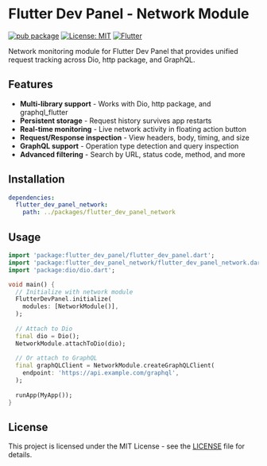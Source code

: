 # Flutter Dev Panel - Network Module

[![pub package](https://img.shields.io/pub/v/flutter_dev_panel_network.svg)](https://pub.dev/packages/flutter_dev_panel_network)
[![License: MIT](https://img.shields.io/badge/License-MIT-yellow.svg)](https://opensource.org/licenses/MIT)
[![Flutter](https://img.shields.io/badge/Flutter-%E2%89%A53.10.0-blue)](https://flutter.dev)

Network monitoring module for Flutter Dev Panel that provides unified request tracking across Dio, http package, and GraphQL.

## Features

- **Multi-library support** - Works with Dio, http package, and graphql_flutter
- **Persistent storage** - Request history survives app restarts
- **Real-time monitoring** - Live network activity in floating action button
- **Request/Response inspection** - View headers, body, timing, and size
- **GraphQL support** - Operation type detection and query inspection
- **Advanced filtering** - Search by URL, status code, method, and more

## Installation

```yaml
dependencies:
  flutter_dev_panel_network:
    path: ../packages/flutter_dev_panel_network
```

## Usage

```dart
import 'package:flutter_dev_panel/flutter_dev_panel.dart';
import 'package:flutter_dev_panel_network/flutter_dev_panel_network.dart';
import 'package:dio/dio.dart';

void main() {
  // Initialize with network module
  FlutterDevPanel.initialize(
    modules: [NetworkModule()],
  );
  
  // Attach to Dio
  final dio = Dio();
  NetworkModule.attachToDio(dio);
  
  // Or attach to GraphQL
  final graphQLClient = NetworkModule.createGraphQLClient(
    endpoint: 'https://api.example.com/graphql',
  );
  
  runApp(MyApp());
}
```


## License

This project is licensed under the MIT License - see the [LICENSE](LICENSE) file for details.